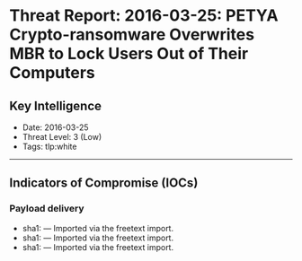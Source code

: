 # Threat Report: 2016-03-25: PETYA Crypto-ransomware Overwrites MBR to Lock Users Out of Their Computers


## Key Intelligence
* Date: 2016-03-25
* Threat Level: 3 (Low)
* Tags: tlp:white

---

## Indicators of Compromise (IOCs)
### Payload delivery
* sha1: <sha1> — Imported via the freetext import.
* sha1: <sha1> — Imported via the freetext import.
* sha1: <sha1> — Imported via the freetext import.
